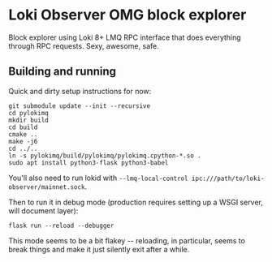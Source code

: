 # Loki Observer OMG block explorer

Block explorer using Loki 8+ LMQ RPC interface that does everything through RPC requests.  Sexy,
awesome, safe.

## Building and running

Quick and dirty setup instructions for now:

    git submodule update --init --recursive
    cd pylokimq
    mkdir build
    cd build
    cmake ..
    make -j6
    cd ../..
    ln -s pylokimq/build/pylokimq/pylokimq.cpython-*.so .
    sudo apt install python3-flask python3-babel

You'll also need to run lokid with `--lmq-local-control ipc:///path/to/loki-observer/mainnet.sock`.

Then to run it in debug mode (production requires setting up a WSGI server, will document layer):

    flask run --reload --debugger

This mode seems to be a bit flakey -- reloading, in particular, seems to break things and make it
just silently exit after a while.
